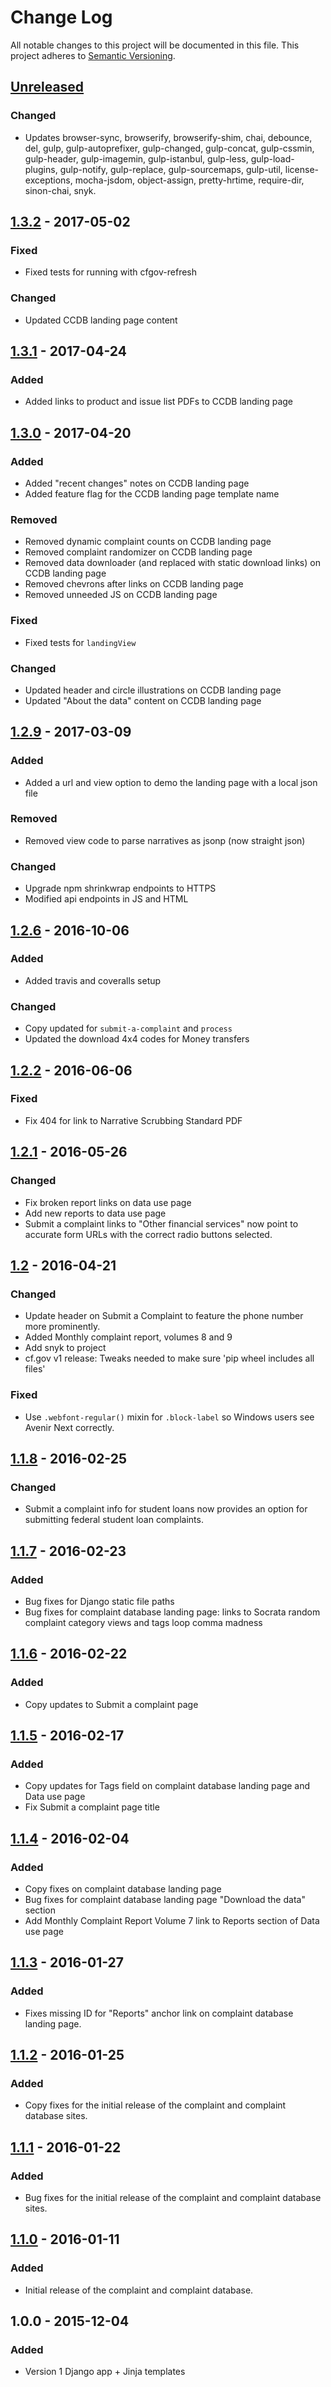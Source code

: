 # Change Log
All notable changes to this project will be documented in this file.
This project adheres to [Semantic Versioning](http://semver.org/).

## [Unreleased][unreleased]

### Changed
- Updates browser-sync, browserify, browserify-shim, chai, debounce, del, gulp,
  gulp-autoprefixer, gulp-changed, gulp-concat, gulp-cssmin, gulp-header,
  gulp-imagemin, gulp-istanbul, gulp-less, gulp-load-plugins, gulp-notify,
  gulp-replace, gulp-sourcemaps, gulp-util, license-exceptions, mocha-jsdom,
  object-assign, pretty-hrtime, require-dir, sinon-chai, snyk.

## [1.3.2] - 2017-05-02
### Fixed
- Fixed tests for running with cfgov-refresh

### Changed
- Updated CCDB landing page content

## [1.3.1] - 2017-04-24
### Added
- Added links to product and issue list PDFs to CCDB landing page

## [1.3.0] - 2017-04-20
### Added
- Added "recent changes" notes on CCDB landing page
- Added feature flag for the CCDB landing page template name

### Removed
- Removed dynamic complaint counts on CCDB landing page
- Removed complaint randomizer on CCDB landing page
- Removed data downloader (and replaced with static download links) on CCDB landing page
- Removed chevrons after links on CCDB landing page
- Removed unneeded JS on CCDB landing page

### Fixed
- Fixed tests for `landingView`

### Changed
- Updated header and circle illustrations on CCDB landing page
- Updated "About the data" content on CCDB landing page

## [1.2.9] - 2017-03-09
### Added
- Added a url and view option to demo the landing page with a local json file

### Removed
- Removed view code to parse narratives as jsonp (now straight json)

### Changed
- Upgrade npm shrinkwrap endpoints to HTTPS
- Modified api endpoints in JS and HTML

## [1.2.6] - 2016-10-06
### Added
- Added travis and coveralls setup

### Changed
- Copy updated for `submit-a-complaint` and `process`
- Updated the download 4x4 codes for Money transfers

## [1.2.2] - 2016-06-06
### Fixed
- Fix 404 for link to Narrative Scrubbing Standard PDF

## [1.2.1] - 2016-05-26
### Changed
- Fix broken report links on data use page
- Add new reports to data use page
- Submit a complaint links to "Other financial services" now point to accurate form URLs with the correct radio buttons selected.

## [1.2] - 2016-04-21
### Changed
- Update header on Submit a Complaint to feature the phone number more prominently.
- Added Monthly complaint report, volumes 8 and 9
- Add snyk to project
- cf.gov v1 release: Tweaks needed to make sure 'pip wheel <repo> includes all files'

### Fixed
- Use `.webfont-regular()` mixin for `.block-label` so Windows users see Avenir Next correctly.

## [1.1.8] - 2016-02-25
### Changed
- Submit a complaint info for student loans now provides an option for submitting federal student loan complaints.

## [1.1.7] - 2016-02-23
### Added
- Bug fixes for Django static file paths
- Bug fixes for complaint database landing page: links to Socrata random complaint category views and tags loop comma madness

## [1.1.6] - 2016-02-22
### Added
- Copy updates to Submit a complaint page

## [1.1.5] - 2016-02-17
### Added
- Copy updates for Tags field on complaint database landing page and Data use page
- Fix Submit a complaint page title

## [1.1.4] - 2016-02-04
### Added
- Copy fixes on complaint database landing page
- Bug fixes for complaint database landing page "Download the data" section
- Add Monthly Complaint Report Volume 7 link to Reports section of Data use page

## [1.1.3] - 2016-01-27
### Added
- Fixes missing ID for "Reports" anchor link on complaint database landing page.

## [1.1.2] - 2016-01-25
### Added
- Copy fixes for the initial release of the complaint and complaint database sites.

## [1.1.1] - 2016-01-22
### Added
- Bug fixes for the initial release of the complaint and complaint database sites.

## [1.1.0] - 2016-01-11
### Added
- Initial release of the complaint and complaint database.

## 1.0.0 - 2015-12-04
### Added
- Version 1 Django app + Jinja templates


[unreleased]: ../../compare/1.3.2...HEAD
[1.3.2]: ../../compare/1.3.1...1.3.2
[1.3.1]: ../../compare/1.3.0...1.3.1
[1.3.0]: ../../compare/v1.2.9...1.3.0
[1.2.9]: ../../compare/v1.2.8...v1.2.9
[1.2.6]: ../../compare/v1.2.5...v1.2.6
[1.2.2]: ../../compare/v1.2.1...v1.2.2
[1.2.1]: ../../compare/v1.2...v1.2.1
[1.2]: ../../compare/v1.1.8...v1.2
[1.1.8]: ../../compare/v1.1.7...v1.1.8
[1.1.7]: ../../compare/v1.1.6...v1.1.7
[1.1.6]: ../../compare/v1.1.5...v1.1.6
[1.1.5]: ../../compare/v1.1.4...v1.1.5
[1.1.4]: ../../compare/v1.1.3...v1.1.4
[1.1.3]: ../../compare/v1.1.2...v1.1.3
[1.1.2]: ../../compare/v1.1.1...v1.1.2
[1.1.1]: ../../compare/v1.1.0...v1.1.1
[1.1.0]: ../../compare/v1.0.0...v1.1.0
